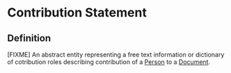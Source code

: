 # Contribution Statement

## Definition
[FIXME] An abstract entity representing a free text information or dictionary of cotribution roles describing contribution of a [Person](../entities/Person.md) to a [Document](../entities/Document.md). 

